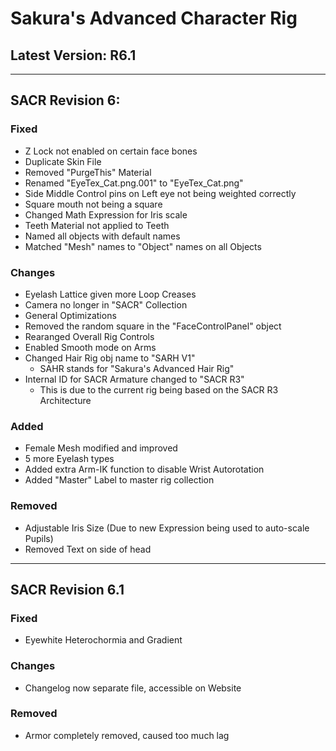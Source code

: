 
# Sakura's Advanced Character Rig

## Latest Version: R6.1

--------
## SACR Revision 6:

### Fixed

- Z Lock not enabled on certain face bones
- Duplicate Skin File
- Removed "PurgeThis" Material
- Renamed "EyeTex_Cat.png.001" to "EyeTex_Cat.png"
- Side Middle Control pins on Left eye not being weighted correctly
- Square mouth not being a square
- Changed Math Expression for Iris scale
- Teeth Material not applied to Teeth
- Named all objects with default names
- Matched "Mesh" names to "Object" names on all Objects

### Changes

- Eyelash Lattice given more Loop Creases
- Camera no longer in "SACR" Collection
- General Optimizations
- Removed the random square in the "FaceControlPanel" object
- Rearanged Overall Rig Controls
- Enabled Smooth mode on Arms
- Changed Hair Rig obj name to "SARH V1"
  - SAHR stands for "Sakura's Advanced Hair Rig"
- Internal ID for SACR Armature changed to "SACR R3"
  - This is due to the current rig being based on the SACR R3 Architecture

### Added

- Female Mesh modified and improved
- 5 more Eyelash types
- Added extra Arm-IK function to disable Wrist Autorotation
- Added "Master" Label to master rig collection

### Removed

- Adjustable Iris Size (Due to new Expression being used to auto-scale Pupils)
- Removed Text on side of head

--------

## SACR Revision 6.1

### Fixed

- Eyewhite Heterochormia and Gradient

### Changes

- Changelog now separate file, accessible on Website

### Removed

- Armor completely removed, caused too much lag
